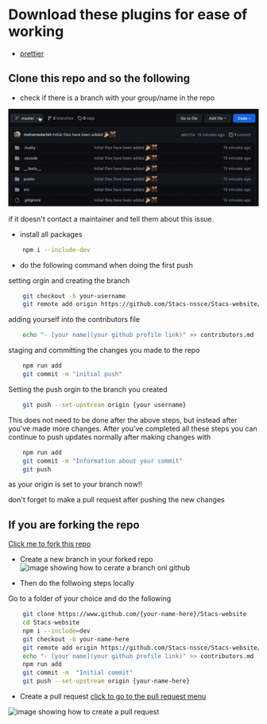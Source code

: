 # Download these plugins for ease of working

- [prettier](https://marketplace.visualstudio.com/items?itemName=esbenp.prettier-vscode)

## Clone this repo and so the following

- check if there is a branch with your group/name in the repo

![image showing how to check if branch exists](./markdown-assets/branch.gif)

if it doesn't contact a maintainer and tell them about this issue.

- install all packages

```sh
    npm i --include-dev
```

- do the following command when doing the first push


setting orgin and creating the branch
```sh
    git checkout -b your-username
    git remote add origin https://github.com/Stacs-nssce/Stacs-website/tree/your-branch-name
```

adding yourself into the contributors file
```sh
    echo "- [your name](your github profile link)" >> contributors.md
```

staging and committing the changes you made to the repo
```sh
    npm run add
    git commit -m "initial push"
```

Setting the push orgin to the branch you created
```sh
    git push --set-upstream origin {your username}
```

This does not need to be done after the above steps, but instead after you've made more changes.
After you've completed all these steps you can continue to push updates normally after making changes with
```sh
    npm run add
    git commit -m "Information about your commit"
    git push
```

as your origin is set to your branch now!!

don't forget to make a pull request after pushing the new changes

## If you are forking the repo

[Click me to fork this repo](https://github.com/Stacs-nssce/Stacs-website/fork)

- Create a new branch in your forked repo
![image showing how to cerate a branch onl github](./markdown-assets/new.gif)

- Then do the follwoing steps locally

Go to a folder of your choice and do the following
```sh
    git clone https://www.github.com/{your-name-here}/Stacs-website
    cd Stacs-website
    npm i --include=dev
    git checkout -b your-name-here
    git remote add origin https://github.com/Stacs-nssce/Stacs-website/tree/{your-name-here}
    echo "- [your name](your github profile link)" >> contributors.md
    npm run add
    git commit -m  "Initial commit"
    git push --set-upstream origin {your-name-here}
```

- Create a pull request
[click to go to the pull request menu](https://github.com/Stacs-nssce/Stacs-website/pulls)

![image showing how to create a pull request](./markdown-assets/PR.gif)
